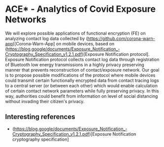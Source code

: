# ACE* - Analytics of Covid Exposure Networks

We will explore possible applications of functional encryption (FE) on analyzing contact log data collected by (https://github.com/corona-warn-app)[Corona-Warn-App] on mobile devices, based on (https://blog.google/documents/Exposure_Notification_-Cryptography_Specification_v1.2.1.pdf)[Exposure Notification protocol]. Exposure Notification protocol collects contact log data through registration of Bluetooth low energy transmissions in a highly privacy preserving manner that prevents reconstruction of contact/exposure network. Our goal is to propose possible modifications of the protocol where mobile devices could transmit certain functionally encrypted data from contact tracing logs to a central server (or between each other) which would enable calculation of certain contact network parameters while fully preserving privacy. In this way, authorities could benefit from information on level of social distancing without invading their citizen's privacy.

## Interesting references

- (https://blog.google/documents/Exposure_Notification_-Cryptography_Specification_v1.2.1.pdf)[Exposure Notification cryptography specification]

